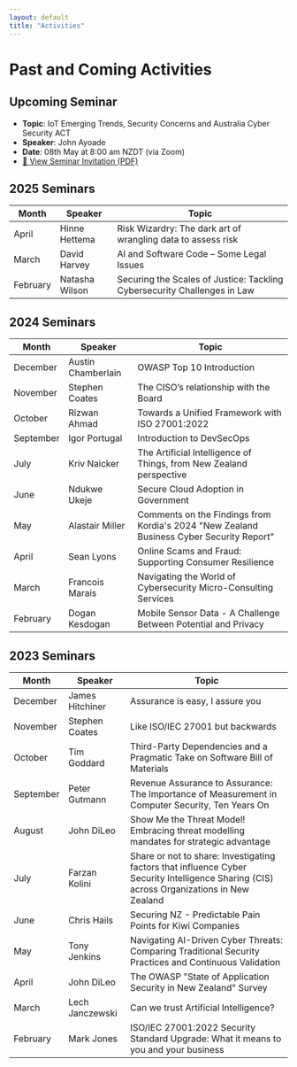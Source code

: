 ```yaml
---
layout: default
title: "Activities"
---
```


# Past and Coming Activities

<!--
## Upcoming Seminar - To Be Announced
-->

## Upcoming Seminar

- **Topic**: IoT Emerging Trends, Security Concerns and Australia Cyber Security ACT
- **Speaker**: John Ayoade
- **Date**: 08th May at 8:00 am NZDT (via Zoom)
- <a href= "/NZISF-website/assets/docs/08%20May%202025%20NZISF%20seminar.pdf" target="_blank">📄 View Seminar Invitation (PDF)</a>

## 2025 Seminars

| Month      | Speaker           | Topic                                                                                     |
|------------|-------------------|-------------------------------------------------------------------------------------------|
| April      | Hinne Hettema     | Risk Wizardry: The dark art of wrangling data to assess risk                              |
| March      | David Harvey      | AI and Software Code – Some Legal Issues                                                  |
| February   | Natasha Wilson    | Securing the Scales of Justice: Tackling Cybersecurity Challenges in Law                  |

## 2024 Seminars

| Month      | Speaker           | Topic                                                                                     |
|------------|-------------------|-------------------------------------------------------------------------------------------|
| December   | Austin Chamberlain| OWASP Top 10 Introduction                                                                 |
| November   | Stephen Coates    | The CISO’s relationship with the Board                                                    |
| October    | Rizwan Ahmad      | Towards a Unified Framework with ISO 27001:2022                                           |
| September  | Igor Portugal     | Introduction to DevSecOps                                                                 |
| July       | Kriv Naicker      | The Artificial Intelligence of Things, from New Zealand perspective                       |
| June       | Ndukwe Ukeje      | Secure Cloud Adoption in Government                                                       |
| May        | Alastair Miller   | Comments on the Findings from Kordia's 2024 "New Zealand Business Cyber Security Report"  |
| April      | Sean Lyons        | Online Scams and Fraud: Supporting Consumer Resilience                                    |
| March      | Francois Marais   | Navigating the World of Cybersecurity Micro-Consulting Services                           |
| February   | Dogan Kesdogan    | Mobile Sensor Data - A Challenge Between Potential and Privacy                            |

## 2023 Seminars

| Month      | Speaker           | Topic                                                                                     |
|------------|-------------------|-------------------------------------------------------------------------------------------|
| December   | James Hitchiner   | Assurance is easy, I assure you                                                           |
| November   | Stephen Coates    | Like ISO/IEC 27001 but backwards                                                          |
| October    | Tim Goddard       | Third-Party Dependencies and a Pragmatic Take on Software Bill of Materials               |
| September  | Peter Gutmann     | Revenue Assurance to Assurance: The Importance of Measurement in Computer Security, Ten Years On |
| August     | John DiLeo        | Show Me the Threat Model! Embracing threat modelling mandates for strategic advantage     |
| July       | Farzan Kolini     | Share or not to share: Investigating factors that influence Cyber Security Intelligence Sharing (CIS) across Organizations in New Zealand |
| June       | Chris Hails       | Securing NZ - Predictable Pain Points for Kiwi Companies                                 |
| May        | Tony Jenkins      | Navigating AI-Driven Cyber Threats: Comparing Traditional Security Practices and Continuous Validation |
| April      | John DiLeo        | The OWASP "State of Application Security in New Zealand" Survey                          |
| March      | Lech Janczewski   | Can we trust Artificial Intelligence?                                                    |
| February   | Mark Jones        | ISO/IEC 27001:2022 Security Standard Upgrade: What it means to you and your business     |
